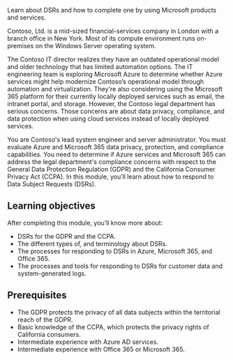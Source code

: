 Learn about DSRs and how to complete one by using Microsoft products and services.

Contoso, Ltd. is a mid-sized financial-services company in London with a branch office in New York. Most of its compute environment runs on-premises on the Windows Server operating system.

The Contoso IT director realizes they have an outdated operational model and older technology that has limited automation options. The IT engineering team is exploring Microsoft Azure to determine whether Azure services might help modernize Contoso’s operational model through automation and virtualization. They're also considering using the Microsoft 365 platform for their currently locally deployed services such as email, the intranet portal, and storage. However, the Contoso legal department has serious concerns. Those concerns are about data privacy, compliance, and data protection when using cloud services instead of locally deployed services.

You are Contoso's lead system engineer and server administrator. You must evaluate Azure and Microsoft 365 data privacy, protection, and compliance capabilities. You need to determine if Azure services and Microsoft 365 can address the legal department's compliance concerns with respect to the General Data Protection Regulation (GDPR) and the California Consumer Privacy Act (CCPA). In this module, you’ll learn about how to respond to Data Subject Requests  (DSRs).


## Learning objectives

After completing this module, you’ll know more about:

- DSRs for the GDPR and the CCPA.
- The different types of, and terminology about DSRs.
- The processes for responding to DSRs in Azure, Microsoft 365, and Office 365.
- The processes and tools for responding to DSRs for customer data and system-generated logs.


## Prerequisites

- The GDPR protects the privacy of all data subjects within the territorial reach of the GDPR.
- Basic knowledge of the CCPA, which protects the privacy rights of California consumers.
- Intermediate experience with Azure AD services.
- Intermediate experience with Office 365 or Microsoft 365.
